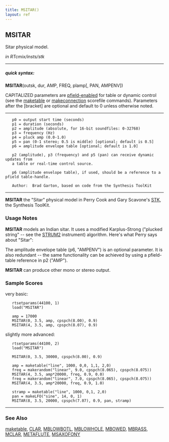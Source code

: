 ```yaml
---
title: MSITAR()
layout: ref
---
```


## MSITAR

Sitar physical model.

*in RTcmix/insts/stk*  
  

-----

##### quick syntax:

**MSITAR**(outsk, dur, AMP, FREQ, plamp\[, PAN, AMPENV\])

CAPITALIZED parameters are [pfield-enabled](pfield-enabled.html) for
table or dynamic control (see the
[maketable](../scorefile/maketable.html) or
[makeconnection](../scorefile/makeconnection.html) scorefile
commands). Parameters after the \[bracket\] are optional and default to
0 unless otherwise noted.

-----

  

``` 
   p0 = output start time (seconds)
   p1 = duration (seconds)
   p2 = amplitude (absolute, for 16-bit soundfiles: 0-32768)
   p3 = frequency (Hz)
   p4 = pluck amp (0.0-1.0)
   p5 = pan (0-1 stereo; 0.5 is middle) [optional; default is 0.5]
   p6 = amplitude envelope table [optional; default is 1.0]

   p2 (amplitude), p3 (frequency) and p5 (pan) can receive dynamic updates from
   a table or real-time control source.

   p6 (amplitude envelope table), if used, should be a reference to a pfield table-handle.

   Author:  Brad Garton, based on code from the Synthesis ToolKit
```

  

-----

  
**MSITAR** the "Sitar" physical model in Perry Cook and Gary Scavone's
[STK](http://www.cs.princeton.edu/~prc/NewWork.php#STK), the Synthesis
ToolKit.

### Usage Notes

**MSITAR** models an Indian sitar. It uses a modified Karplus-Strong
("plucked string" -- see the [STRUM2](STRUM2.html) instrument)
algorithm. Here's what Perry says about "Sitar":

The amplitude envelope table (p6, "AMPENV") is an optional parameter. It
is also redundant -- the same functionality can be achieved by using a
pfield-table reference in p2 ("AMP").

**MSITAR** can produce other mono or stereo output.

### Sample Scores

very basic:

``` 
   rtsetparams(44100, 1)
   load("MSITAR")

   amp = 17000
   MSITAR(0, 3.5, amp, cpspch(8.00), 0.9)
   MSITAR(4, 3.5, amp, cpspch(8.07), 0.9)
```

  
  
slightly more advanced:

``` 
   rtsetparams(44100, 2)
   load("MSITAR")

   MSITAR(0, 3.5, 30000, cpspch(8.00), 0.9)

   amp = maketable("line", 1000, 0,0, 1,1, 2,0)
   freq = makerandom("linear", 9.0, cpspch(8.065), cpspch(8.075))
   MSITAR(4, 3.5, amp*20000, freq, 0.9, 0.0)
   freq = makerandom("linear", 7.0, cpspch(8.065), cpspch(8.075))
   MSITAR(4, 3.5, amp*20000, freq, 0.9, 1.0)

   stramp = maketable("line", 1000, 0,1, 2,0)
   pan = makeLFO("sine", 14, 0, 1)
   MSITAR(8, 3.5, 20000, cpspch(7.07), 0.9, pan, stramp)
```

  

-----

### See Also

[maketable](../scorefile/maketable.html), [CLAR](CLAR.html),
[MBLOWBOTL](MBLOWBOTL.html), [MBLOWHOLE](MBLOWHOLE.html),
[MBOWED](MBOWED.html), [MBRASS](MBRASS.html), [MCLAR](MCLAR.html),
[METAFLUTE](METAFLUTE.html), [MSAXOFONY](MSAXOFONY.html)

